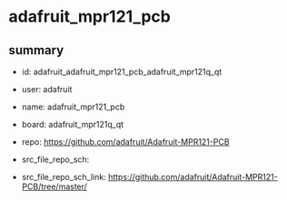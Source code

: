 # adafruit_mpr121_pcb
 
## summary 
* id: adafruit_adafruit_mpr121_pcb_adafruit_mpr121q_qt
* user: adafruit
* name: adafruit_mpr121_pcb
* board: adafruit_mpr121q_qt
* repo: https://github.com/adafruit/Adafruit-MPR121-PCB



* src_file_repo_sch: 
* src_file_repo_sch_link: https://github.com/adafruit/Adafruit-MPR121-PCB/tree/master/






